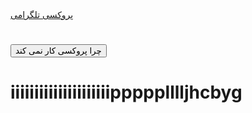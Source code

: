 <html>
<a href="https://t.me/proxy?server=Dikion.microsoft.com.bingo.com.iranserver.com.host-server.co.in.&port=443&secret=7jK5IN_7UWQwKOL2uHjU6sF3MS53ZWIud2hhdHNhcHAuY29t ">
    پروکسی تلگرامی
</a>
<h1></h1>
<button type="button" onclick="alert('Restart the site')">چرا پروکسی کار نمی کند </button>
</html>
<h1>iiiiiiiiiiiiiiiiiiiiippppplllljhcbyg</h1>
